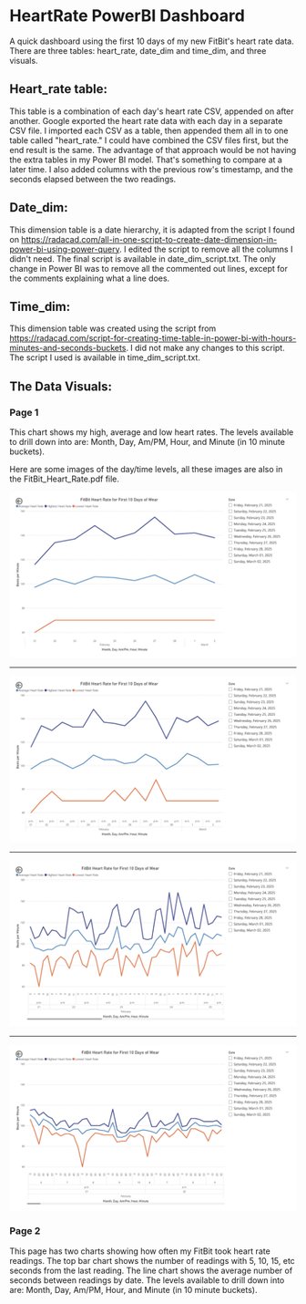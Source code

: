 # HeartRate PowerBI Dashboard
A quick dashboard using the first 10 days of my new FitBit's heart rate data. There are three tables: heart_rate, date_dim and time_dim, and three visuals.

## Heart_rate table: 
This table is a combination of each day's heart rate CSV, appended on after another. Google exported the heart rate data with each day in a separate CSV file. I imported each CSV as a table, then appended them all in to one table called "heart_rate." I could have combined the CSV files first, but the end result is the same. The advantage of that approach would be not having the extra tables in my Power BI model. That's something to compare at a later time.
I also added columns with the previous row's timestamp, and the seconds elapsed between the two readings.
## Date_dim: 
This dimension table is a date hierarchy, it is adapted from the script I found on https://radacad.com/all-in-one-script-to-create-date-dimension-in-power-bi-using-power-query. I edited the script to remove all the columns I didn't need. The final script is available in date_dim_script.txt. The only change in Power BI was to remove all the commented out lines, except for the comments explaining what a line does.
## Time_dim: 
This dimension table was created using the script from https://radacad.com/script-for-creating-time-table-in-power-bi-with-hours-minutes-and-seconds-buckets. I did not make any changes to this script. The script I used is available in time_dim_script.txt.

## The Data Visuals: 
### Page 1
This chart shows my high, average and low heart rates. The levels available to drill down into are: Month, Day, Am/PM, Hour, and Minute (in 10 minute buckets). 

Here are some images of the day/time levels, all these images are also in the FitBit_Heart_Rate.pdf file.

![FitBit_Heart_Rate_Chart](FitBit_Heart_Rate_Chart.jpg)

--------------------------------------------------------------------------------------------------------------------------

![FitBit_Heart_Rate_Chart](FitBit_Heart_Rate_AM-PM.jpg)

--------------------------------------------------------------------------------------------------------------------------

![FitBit_Heart_Rate_Chart](FitBit_Heart_Rate_Hourly.jpg)

--------------------------------------------------------------------------------------------------------------------------

![FitBit_Heart_Rate_Chart](FitBit_Heart_Rate_10-Min-Buckets.jpg)

### Page 2
This page has two charts showing how often my FitBit took heart rate readings. The top bar chart shows the number of readings with 5, 10, 15, etc seconds from the last reading. The line chart shows the average number of seconds between readings by date. The levels available to drill down into are: Month, Day, Am/PM, Hour, and Minute (in 10 minute buckets).

